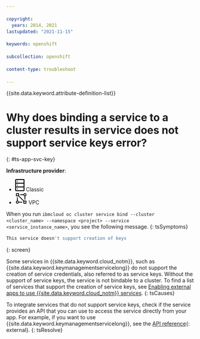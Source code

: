 ```yaml
---

copyright: 
  years: 2014, 2021
lastupdated: "2021-11-15"

keywords: openshift

subcollection: openshift

content-type: troubleshoot

---
```


{{site.data.keyword.attribute-definition-list}}


# Why does binding a service to a cluster results in service does not support service keys error?
{: #ts-app-svc-key}

**Infrastructure provider**:
* ![Classic infrastructure provider icon.](images/icon-classic-2.svg) Classic
* ![VPC infrastructure provider icon.](images/icon-vpc-2.svg) VPC


When you run `ibmcloud oc cluster service bind --cluster <cluster_name> --namespace <project> --service <service_instance_name>`, you see the following message.
{: tsSymptoms}

```sh
This service doesn't support creation of keys
```
{: screen}



Some services in {{site.data.keyword.cloud_notm}}, such as {{site.data.keyword.keymanagementservicelong}} do not support the creation of service credentials, also referred to as service keys. Without the support of service keys, the service is not bindable to a cluster. To find a list of services that support the creation of service keys, see [Enabling external apps to use {{site.data.keyword.cloud_notm}} services](/docs/account?topic=account-externalapp#externalapp).
{: tsCauses}



To integrate services that do not support service keys, check if the service provides an API that you can use to access the service directly from your app. For example, if you want to use {{site.data.keyword.keymanagementservicelong}}, see the [API reference](https://cloud.ibm.com/apidocs/key-protect){: external}.
{: tsResolve}








